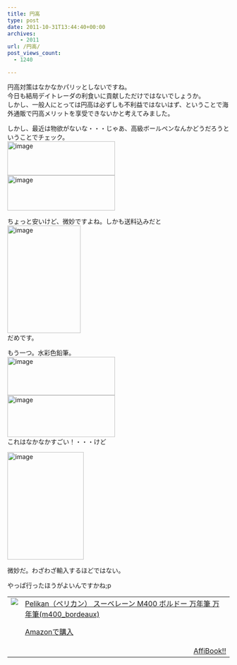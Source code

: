 ```yaml
---
title: 円高
type: post
date: 2011-10-31T13:44:40+00:00
archives:
    - 2011
url: /円高/
post_views_count:
  - 1240

---
```

円高対策はなかなかパリッとしないですね。  
今日も結局デイトレーダの利食いに貢献しただけではないでしょうか。  
しかし、一般人にとっては円高は必ずしも不利益ではないはず、ということで海外通販で円高メリットを享受できないかと考えてみました。

しかし、最近は物欲がないな・・・じゃあ、高級ボールペンなんかどうだろうということでチェック。  
[<img style="background-image: none; border-right-width: 0px; margin: 0px; padding-left: 0px; padding-right: 0px; display: inline; border-top-width: 0px; border-bottom-width: 0px; border-left-width: 0px; padding-top: 0px" title="image" border="0" alt="image" src="https://i0.wp.com/jqinglong.html.xdomain.jp/bimg/image_thumb_1.png?resize=244%2C77" width="244" height="77" data-recalc-dims="1" />][1]  
[<img style="background-image: none; border-right-width: 0px; margin: 0px; padding-left: 0px; padding-right: 0px; display: inline; border-top-width: 0px; border-bottom-width: 0px; border-left-width: 0px; padding-top: 0px" title="image" border="0" alt="image" src="https://i1.wp.com/jqinglong.html.xdomain.jp/bimg/image_thumb_2.png?resize=244%2C80" width="244" height="80" data-recalc-dims="1" />][2]

ちょっと安いけど、微妙ですよね。しかも送料込みだと  
[<img style="background-image: none; border-right-width: 0px; margin: 0px; padding-left: 0px; padding-right: 0px; display: inline; border-top-width: 0px; border-bottom-width: 0px; border-left-width: 0px; padding-top: 0px" title="image" border="0" alt="image" src="https://i1.wp.com/jqinglong.html.xdomain.jp/bimg/image_thumb_3.png?resize=166%2C244" width="166" height="244" data-recalc-dims="1" />][3]  
だめです。

もう一つ。水彩色鉛筆。  
[<img style="background-image: none; border-right-width: 0px; margin: 0px; padding-left: 0px; padding-right: 0px; display: inline; border-top-width: 0px; border-bottom-width: 0px; border-left-width: 0px; padding-top: 0px" title="image" border="0" alt="image" src="https://i1.wp.com/jqinglong.html.xdomain.jp/bimg/image_thumb_4.png?resize=244%2C87" width="244" height="87" data-recalc-dims="1" />][4]  
[<img style="background-image: none; border-right-width: 0px; margin: 0px; padding-left: 0px; padding-right: 0px; display: inline; border-top-width: 0px; border-bottom-width: 0px; border-left-width: 0px; padding-top: 0px" title="image" border="0" alt="image" src="https://i2.wp.com/jqinglong.html.xdomain.jp/bimg/image_thumb_5.png?resize=244%2C95" width="244" height="95" data-recalc-dims="1" />][5]  
これはなかなかすごい！・・・けど

[<img style="background-image: none; border-right-width: 0px; margin: 0px; padding-left: 0px; padding-right: 0px; display: inline; border-top-width: 0px; border-bottom-width: 0px; border-left-width: 0px; padding-top: 0px" title="image" border="0" alt="image" src="https://i2.wp.com/jqinglong.html.xdomain.jp/bimg/image_thumb_6.png?resize=173%2C244" width="173" height="244" data-recalc-dims="1" />][6]

微妙だ。わざわざ輸入するほどではない。

やっぱ行ったほうがよいんですかね;p

<table>
  <tr>
    <td style="vertical-align: top">
      <a href="http://www.amazon.co.jp/Pelikan%EF%BC%88%E3%83%9A%E3%83%AA%E3%82%AB%E3%83%B3%EF%BC%89-%E3%82%B9%E3%83%BC%E3%83%99%E3%83%AC%E3%83%BC%E3%83%B3-M400-%E3%83%9C%E3%83%AB%E3%83%89%E3%83%BC-%E4%B8%87%E5%B9%B4%E7%AD%86-%E4%B8%87%E5%B9%B4%E7%AD%86-m400_bordeaux/dp/B005LMLH3Q%3FSubscriptionId%3D1JWQWN8E4Z5TR27962G2%26tag%3Dgaeaffibook-22%26linkCode%3Dxm2%26camp%3D2025%26creative%3D165953%26creativeASIN%3DB005LMLH3Q" target="_blank"><img style="border-bottom-style: none; border-left-style: none; border-top-style: none; border-right-style: none" src="https://i0.wp.com/ecx.images-amazon.com/images/I/412c-Jeug9L._SL160_.jpg" data-recalc-dims="1" /> </a>
    </td>
    <td style="vertical-align: top">
      <a href="http://www.amazon.co.jp/Pelikan%EF%BC%88%E3%83%9A%E3%83%AA%E3%82%AB%E3%83%B3%EF%BC%89-%E3%82%B9%E3%83%BC%E3%83%99%E3%83%AC%E3%83%BC%E3%83%B3-M400-%E3%83%9C%E3%83%AB%E3%83%89%E3%83%BC-%E4%B8%87%E5%B9%B4%E7%AD%86-%E4%B8%87%E5%B9%B4%E7%AD%86-m400_bordeaux/dp/B005LMLH3Q%3FSubscriptionId%3D1JWQWN8E4Z5TR27962G2%26tag%3Dgaeaffibook-22%26linkCode%3Dxm2%26camp%3D2025%26creative%3D165953%26creativeASIN%3DB005LMLH3Q" target="_blank">Pelikan（ペリカン） スーベレーン M400 ボルドー 万年筆 万年筆(m400_bordeaux) </a> </p>
      <p>
        <a href="http://www.amazon.co.jp/Pelikan%EF%BC%88%E3%83%9A%E3%83%AA%E3%82%AB%E3%83%B3%EF%BC%89-%E3%82%B9%E3%83%BC%E3%83%99%E3%83%AC%E3%83%BC%E3%83%B3-M400-%E3%83%9C%E3%83%AB%E3%83%89%E3%83%BC-%E4%B8%87%E5%B9%B4%E7%AD%86-%E4%B8%87%E5%B9%B4%E7%AD%86-m400_bordeaux/dp/B005LMLH3Q%3FSubscriptionId%3D1JWQWN8E4Z5TR27962G2%26tag%3Dgaeaffibook-22%26linkCode%3Dxm2%26camp%3D2025%26creative%3D165953%26creativeASIN%3DB005LMLH3Q" target="_blank">Amazonで購入 </a>
      </p>
    </td>
  </tr>
  
  <tr>
    <td colspan="2">
      <div style="float: right">
        <a href="http://affibook.appspot.com/" target="_blank">AffiBook!!</a>
      </div>
    </td>
  </tr>
</table>

 [1]: https://i2.wp.com/jqinglong.html.xdomain.jp/bimg/image_1.png
 [2]: https://i1.wp.com/jqinglong.html.xdomain.jp/bimg/image_2.png
 [3]: https://i0.wp.com/jqinglong.html.xdomain.jp/bimg/image_3.png
 [4]: https://i2.wp.com/jqinglong.html.xdomain.jp/bimg/image_4.png
 [5]: https://i1.wp.com/jqinglong.html.xdomain.jp/bimg/image_5.png
 [6]: https://i2.wp.com/jqinglong.html.xdomain.jp/bimg/image_6.png